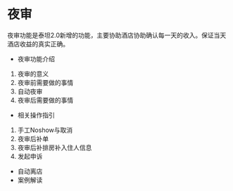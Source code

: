 # 夜审

夜审功能是泰坦2.0新增的功能，主要协助酒店协助确认每一天的收入。保证当天酒店收益的真实正确。

* 夜审功能介绍

1. 夜审的意义
2. 夜审前需要做的事情
3. 自动夜审
4. 夜审后需要做的事情

* 相关操作指引

1. 手工Noshow与取消
2. 夜审后补单
3. 夜审后补排房补入住人信息
4. 发起申诉

* 自动离店
* 案例解读

